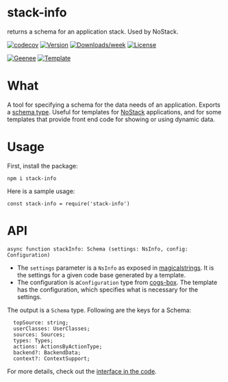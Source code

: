 
[//]: # ( ns__file unit: standard, comp: README.md )

[//]: # ( ns__custom_start beginning )

[//]: # ( ns__custom_end beginning )

[//]: # ( ns__start_section intro )

[//]: # ( ns__custom_start description )
stack-info
======
returns a schema for an application stack.  Used by NoStack.

[//]: # ( ns__custom_end description )

[//]: # ( ns__custom_start afterDescription )

[//]: # ( ns__custom_end afterDescription )

[//]: # ( ns__custom_start badges )

[//]: # ( ns__start_section usageSection )

[![codecov](https://codecov.io/gh/YizYah/stack-info/branch/main/graph/badge.svg?token=019QO4XK1Z)](https://codecov.io/gh/YizYah/stack-info)
[![Version](https://img.shields.io/npm/v/stack-info.svg)](https://npmjs.org/package/stack-info)
[![Downloads/week](https://img.shields.io/npm/dw/stack-info.svg)](https://npmjs.org/package/stack-info)
[![License](https://img.shields.io/npm/l/stack-info.svg)](https://github.com/YizYah/stack-info/blob/master/package.json)

[![Geenee](https://img.shields.io/badge/maintained%20by-geenee-brightgreen)](https://npmjs.org/package/geenee)
[![Template](https://img.shields.io/badge/template-ts--packrat-blue)](https://npmjs.org/package/ts-packrat)

[//]: # ( ns__custom_end badges )

[//]: # ( ns__end_section intro )


[//]: # ( ns__start_section api )


[//]: # ( ns__custom_start Usage )

# What
A tool for specifying a schema for the data needs of an application.  Exports a [schema type](./src/custom/schema.ts).  Useful for templates for [NoStack](https://www.nostack.net/) applications, and for some templates that provide front end code for showing or using dynamic data.
 
# Usage
First, install the package:
```
npm i stack-info
```
Here is a sample usage:
```
const stack-info = require('stack-info')
```

[//]: # ( ns__custom_end Usage )



[//]: # ( ns__custom_start APIIntro )
# API

```
async function stackInfo: Schema (settings: NsInfo, config: Configuration)
```
* The `settings` parameter is a `NsInfo` as exposed in [magicalstrings](https://www.npmjs.com/package/magicalstrings).  It is the settings for a given code base generated by a template.
* The configuration is a`Configuration` type from [cogs-box](https://www.npmjs.com/package/cogs-box).  The template has the configuration, which specifies what is necessary for the settings.

The output is a `Schema` type.  Following are the keys for a Schema:
```
  topSource: string;
  userClasses: UserClasses;
  sources: Sources;
  types: Types;
  actions: ActionsByActionType;
  backend?: BackendData;
  context?: ContextSupport;
```
For more details, check out the [interface in the code](./src/custom/schema.ts).


[//]: # ( ns__custom_end APIIntro )


[//]: # ( ns__custom_start constantsIntro )

[//]: # ( ns__custom_end constantsIntro )



[//]: # ( ns__start_section types )


[//]: # ( ns__end_section types )


[//]: # ( ns__end_section api )

